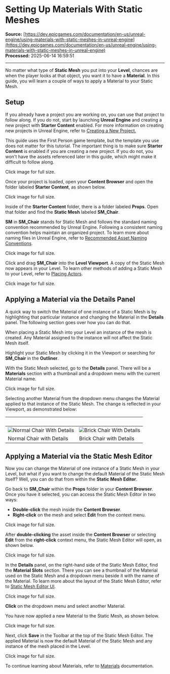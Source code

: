# Setting Up Materials With Static Meshes

**Source:** [https://dev.epicgames.com/documentation/en-us/unreal-engine/using-materials-with-static-meshes-in-unreal-engine](https://dev.epicgames.com/documentation/en-us/unreal-engine/using-materials-with-static-meshes-in-unreal-engine)  
**Processed:** 2025-06-14 16:59:51

---

No matter what type of **Static Mesh** you put into your **Level**, chances are when the player looks at that object, you want it to have a **Material**. In this guide, you will learn a couple of ways to apply a Material to your Static Mesh.

## Setup

If you already have a project you are working on, you can use that project to follow along. If you do not, start by launching **Unreal Engine** and creating a new project with **Starter Content** enabled. For more information on creating new projects in Unreal Engine, refer to [Creating a New Project.](/documentation/en-us/unreal-engine/creating-a-new-project-in-unreal-engine)

This guide uses the First Person game template, but the template you use does not matter for this tutorial. The important thing is to make sure **Starter Content** is enabled if you are creating a new project. If you do not, you won't have the assets referenced later in this guide, which might make it difficult to follow along.

Click image for full size.

Once your project is loaded, open your **Content Browser** and open the folder labeled **Starter Content**, as shown below.

Click image for full size.

Inside of the **Starter Content** folder, there is a folder labeled **Props**. Open that folder and find the **Static Mesh** labeled **SM\_Chair**.

**SM** in **SM\_Chair** stands for Static Mesh and follows the standard naming convention recommended by Unreal Engine. Following a consistent naming convention helps maintain an organized project. To learn more about naming files in Unreal Engine, refer to [Recommended Asset Naming Conventions](/documentation/en-us/unreal-engine/recommended-asset-naming-conventions-in-unreal-engine-projects).

Click image for full size.

Click and drag **SM\_Chair** into the **Level Viewport**. A copy of the Static Mesh now appears in your Level. To learn other methods of adding a Static Mesh to your Level, refer to [Placing Actors](/documentation/en-us/unreal-engine/placing-actors-in-unreal-engine).

Click image for full size.

## Applying a Material via the Details Panel

A quick way to switch the Material of one instance of a Static Mesh is by highlighting that particular instance and changing the Material in the **Details** panel. The following section goes over how you can do that.

When placing a Static Mesh into your Level an instance of the mesh is created. Any Material assigned to the instance will not affect the Static Mesh itself.

Highlight your Static Mesh by clicking it in the Viewport or searching for **SM\_Chair** in the **Outliner**.

With the Static Mesh selected, go to the **Details** panel. There will be a **Materials** section with a thumbnail and a dropdown menu with the current Material name.

Click image for full size.

Selecting another Material from the dropdown menu changes the Material applied to that instance of the Static Mesh. The change is reflected in your Viewport, as demonstrated below:

|   |   |
| --- | --- |
| ![Normal Chair With Details](https://d1iv7db44yhgxn.cloudfront.net/documentation/images/d2e4d67c-1f35-486b-b820-1fbe832d4e8e/03-normal-chair-with-details.png "Normal Chair With Details") | ![Brick Chair With Details](https://d1iv7db44yhgxn.cloudfront.net/documentation/images/f3d98d9b-4bd2-495f-8489-36be0aa266a0/04-brick-chair-with-details.png "Brick Chair With Details") |
| Normal Chair with Details | Brick Chair with Details |

## Applying a Material via the Static Mesh Editor

Now you can change the Material of one instance of a Static Mesh in your Level, but what if you want to change the default Material of the Static Mesh itself? Well, you can do that from within the **Static Mesh Editor**.

Go back to **SM\_Chair** within the **Props** folder in your **Content Browser**. Once you have it selected, you can access the Static Mesh Editor in two ways:

-   **Double-click** the mesh inside the **Content Browser**.
-   **Right-click** on the mesh and select **Edit** from the context menu.

Click image for full size.

After **double-clicking** the asset inside the **Content Browser** or selecting **Edit** from the **right-click** context menu, the Static Mesh Editor will open, as shown below.

Click image for full size.

In the **Details** panel, on the right-hand side of the Static Mesh Editor, find the **Material Slots** section. There you can see a thumbnail of the Material used on the Static Mesh and a dropdown menu beside it with the name of the Material. To learn more about the layout of the Static Mesh Editor, refer to [Static Mesh Editor UI](/documentation/en-us/unreal-engine/static-mesh-editor-ui-in-unreal-engine).

Click image for full size.

**Click** on the dropdown menu and select another Material.

You have now applied a new Material to the Static Mesh, as shown below.

Click image for full size.

Next, click **Save** in the Toolbar at the top of the Static Mesh Editor. The applied Material is now the default Material of the Static Mesh and any instance of the mesh placed in the Level.

Click image for full size.

To continue learning about Materials, refer to [Materials](/documentation/en-us/unreal-engine/unreal-engine-materials) documentation.